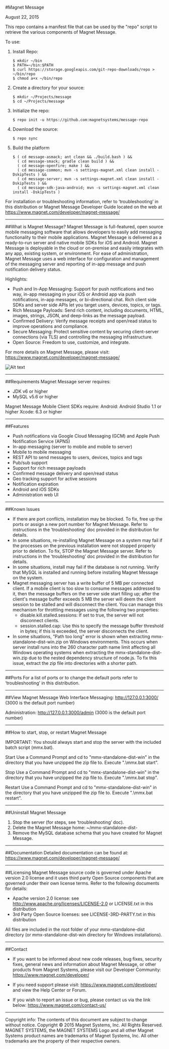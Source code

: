 #Magnet Message

August 22, 2015

This repo contains a manifest file that can be used by the "repo" script to retrieve the various components of Magnet Message.

To use:

1.  Install Repo:

    ```
    $ mkdir ~/bin
    $ PATH=~/bin:$PATH
    $ curl https://storage.googleapis.com/git-repo-downloads/repo > ~/bin/repo
    $ chmod a+x ~/bin/repo
    ```
2. Create a directory for your source:

    ```
    $ mkdir ~/Projects/message
    $ cd ~/Projects/message
    ```
3. Initialize the repo:

    ```
    $ repo init -u https://github.com:magnetsystems/message-repo
    ```
4. Download the source:

    ```
    $ repo sync
    ```
 
5. Build the platform

    ```
    $ ( cd message-asmack; ant clean && ./build.bash ) &&
      ( cd message-smack; gradle clean build ) &&
      ( cd message-openfire; make ) &&
      ( cd message-common; mvn -s settings-magnet.xml clean install -DskipTests ) &&
      ( cd message-server; mvn -s settings-magnet.xml clean install -DskipTests ) &&
      ( cd message-sdk-java-android; mvn -s settings-magnet.xml clean install -DskipTests )
    ```

For installation or troubleshooting information, refer to ‘troubleshooting’ in this distribution or Magnet Message Developer Guide located on the web at https://www.magnet.com/developer/magnet-message/

---

##What is Magnet Message?
  Magnet Message is full-featured, open source mobile messaging software that allows developers to easily add messaging functionality to their mobile applications. Magnet Message is delivered as a ready-to-run server and native mobile SDKs  for iOS and Android. Magnet Message is deployable in the cloud or on-premise and easily integrates with any app, existing system, or environment. For ease of administration, Magnet Message uses a web interface for configuration and management of the messaging server and reporting of in-app message and push notification delivery status.

  Highlights:
  
  - Push and In-App Messaging: Support for push notifications and two way, in-app messaging in your iOS or Android app via push notifications, in-app messages, or bi-directional chat. Rich client side SDKs and server side APIs let you target users, devices, topics, or tags. 
  - Rich Message Payloads: Send rich content, including documents, HTML, images, strings, JSON, and deep-links as the message payload.
  - Confirmed Delivery: Verify message receipts and open/read status to improve operations and compliance. 
  - Secure Messaging: Protect sensitive content by securing client-server connections (via TLS) and controlling the messaging infrastructure.
  - Open Source: Freedom to use, customize, and integrate.

For more details on Magnet Message, please visit: https://www.magnet.com/developer/magnet-message/

![Alt text](https://www.magnet.com/wp-content/uploads/2015/04/mag_message_logo_1950x992-300x153.png "Magnet Message")

---

##Requirements
  Magnet Message server requires:
   - JDK v6 or higher
   - MySQL v5.6 or higher

  Magnet Message Mobile Client SDKs require:
   Android: Android Studio 1.1 or higher
   Xcode: 6.3 or higher

---

##Features
  - Push notifications via Google Cloud Messaging (GCM) and Apple Push Notification Service (APNS)
  - In-app messaging (server to mobile and mobile to server)
  - Mobile to mobile messaging
  - REST API to send messages to users, devices, topics and tags
  - Pub/sub support
  - Support for rich message payloads
  - Confirmed message delivery and open/read status
  - Geo tracking support for active sessions
  - Notification expiration
  - Android and iOS SDKs
  - Administration web UI

---

##Known Issues
 - If there are port conflicts, installation may be blocked. To fix, free up the ports or assign a new port number for Magnet Message. Refer to instructions in the ‘troubleshooting’ doc provided in the distribution for details. 
 - In some situations, re-installing Magnet Message on a system may fail if the processes on the previous installation were not stopped properly prior to deletion. To fix, STOP the Magnet Message server. Refer to instructions in the ‘troubleshooting’ doc provided in the distribution for details.
 - In some situations, install may fail if the database is not running. Verify that MySQL is installed and running before installing Magnet Message on the system.    
 - Magnet messaging server has a write buffer of 5 MB per connected client. If a mobile client is too slow to consume messages addressed to it, then the message buffers on the server side start filling up; after the client's message buffer exceeds 5 MB the server will deem the client session to be stalled and will disconnect the client. You can manage this mechanism for throttling messages using the following two properties:
    - disable.kill.stalled.sessions: If set to true, the server will not disconnect clients. 
    - session.stalled.cap: Use this to specify the message buffer threshold in bytes; if this is exceeded, the server disconnects the client. 
 - In some situations, ”Path too long" error is shown when extracting mmx-standalone-dist-win.zip on Windows environments. This occurs when server install runs into the 260 character path name limit affecting all Windows operating systems when extracting the mmx-standalone-dist-win.zip due to the nested dependency structure of node.js. To fix this issue, extract the zip file into directories with a shorter path. 

---

##Ports
  For a list of ports or to change the default ports refer to ‘troubleshooting’ in this distribution.

---

##View Magnet Message Web Interface
  Messaging: http://127.0.0.1:3000/ (3000 is the default port number)

  Administration: http://127.0.0.1:3000/admin (3000 is the default port number)

---

##How to start, stop, or restart Magnet Message

  IMPORTANT: You should always start and stop the server with the included batch script (mmx.bat).

  Start
  Use a Command Prompt and cd to "mmx-standalone-dist-win" in the directory that you have unzipped the zip file to.
  Execute ".\mmx.bat start".

  Stop
  Use a Command Prompt and cd to "mmx-standalone-dist-win" in the directory that you have unzipped the zip file to.
  Execute ".\mmx.bat stop".

  Restart
  Use a Command Prompt and cd to "mmx-standalone-dist-win" in the directory that you have unzipped the zip file to.
  Execute ".\mmx.bat restart".

---

##Uninstall Magnet Message
   1. Stop the server (for steps, see ‘troubleshooting’ doc).
   2. Delete the Magnet Message home: ~/mmx-standalone-dist-<version>
   3. Remove the MySQL database schema that you have created for Magnet Message.

---

##Documentation
  Detailed documentation can be found at: https://www.magnet.com/developer/magnet-message/

---

##Licensing
  Magnet Message source code is governed under Apache version 2.0 license and it uses third party Open Source components that are governed under their own license terms. Refer to the following documents for details:

 - Apache version 2.0 license: see http://www.apache.org/licenses/LICENSE-2.0 or LICENSE.txt in this distribution
 - 3rd Party Open Source licenses: see LICENSE-3RD-PARTY.txt in this distribution

  All files are included in the root folder of your mmx-standalone-dist directory (or mmx-standalone-dist-win directory for Windows installations). 

---

##Contact
   - If you want to be informed about new code releases, bug fixes, security fixes,
     general news and information about Magnet Message, or other products
     from Magnet Systems, please visit our Developer Community: https://www.magnet.com/developer/

   - If you need support please visit: https://www.magnet.com/developer/ and view the Help Center or Forum. 

   - If you wish to report an issue or bug, please contact us via the link below:
     https://www.magnet.com/contact-us/



  -------------------------------------------------------------------------------
  Copyright info:
  The contents of this document are subject to change without notice.
  Copyright © 2015 Magnet Systems, Inc.
  All Rights Reserved. MAGNET SYSTEMS, the MAGNET SYSTEMS Logo and all other Magnet Systems product names are trademarks of Magnet Systems, Inc. All other trademarks are the property of their respective owners.
